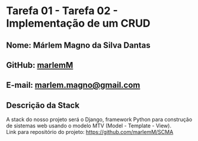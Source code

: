 # Tarefa 01 - Tarefa 02 - Implementação de um CRUD
## Nome: Márlem Magno da Silva Dantas
## GitHub: [marlemM](https://github.com/marlemM)
## E-mail: marlem.magno@gmail.com 

## Descrição da Stack
A stack do nosso projeto será o Django, framework Python para construção de sistemas web usando o modelo MTV (Model - Template - View).   
Link para repositório do projeto: https://github.com/marlemM/SCMA